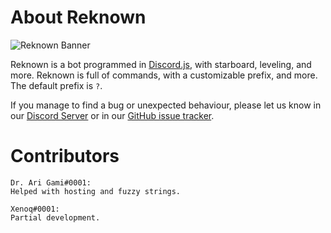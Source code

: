 # About Reknown
![Reknown Banner](./assets/images/banner.jpg)

Reknown is a bot programmed in [Discord.js](https://discord.js.org/#/), with starboard, leveling, and more. Reknown is full of commands, with a customizable prefix, and more. The default prefix is `?`.

If you manage to find a bug or unexpected behaviour, please let us know in our [Discord Server](https://discord.gg/n45fq9K/) or in our [GitHub issue tracker](https://github.com/Jyguy/Reknown/issues).

# Contributors
~~~
Dr. Ari Gami#0001:
Helped with hosting and fuzzy strings.

Xenoq#0001:
Partial development.
~~~
